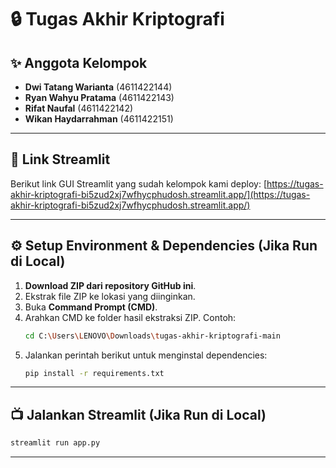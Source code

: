 # 🔒 Tugas Akhir Kriptografi

## ✨ Anggota Kelompok
- **Dwi Tatang Warianta** (4611422144)
- **Ryan Wahyu Pratama** (4611422143)
- **Rifat Naufal** (4611422142)
- **Wikan Haydarrahman** (4611422151)

---

## 🔗 Link Streamlit
Berikut link GUI Streamlit yang sudah kelompok kami deploy:
[https://tugas-akhir-kriptografi-bi5zud2xj7wfhycphudosh.streamlit.app/](https://tugas-akhir-kriptografi-bi5zud2xj7wfhycphudosh.streamlit.app/)

---

## ⚙️ Setup Environment & Dependencies (Jika Run di Local) 

1. **Download ZIP dari repository GitHub ini**.  
2. Ekstrak file ZIP ke lokasi yang diinginkan.  
3. Buka **Command Prompt (CMD)**.  
4. Arahkan CMD ke folder hasil ekstraksi ZIP. Contoh:  
   ```bash
   cd C:\Users\LENOVO\Downloads\tugas-akhir-kriptografi-main
5. Jalankan perintah berikut untuk menginstal dependencies: 
   ```bash
   pip install -r requirements.txt
---

## 📺 Jalankan Streamlit (Jika Run di Local)
```bash
streamlit run app.py
```

---


